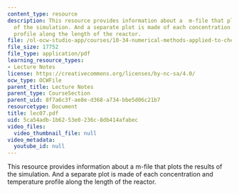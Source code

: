 ```yaml
---
content_type: resource
description: This resource provides information about a  m-file that plots the results
  of the simulation. And a separate plot is made of each concentration and temperature
  profile along the length of the reactor.
file: /ol-ocw-studio-app/courses/10-34-numerical-methods-applied-to-chemical-engineering-fall-2005/5ca54adb1b6253e0236c8db414afabec_lec07.pdf
file_size: 17752
file_type: application/pdf
learning_resource_types:
- Lecture Notes
license: https://creativecommons.org/licenses/by-nc-sa/4.0/
ocw_type: OCWFile
parent_title: Lecture Notes
parent_type: CourseSection
parent_uid: 8f7a6c3f-ae8e-d368-a734-bbe5d06c21b7
resourcetype: Document
title: lec07.pdf
uid: 5ca54adb-1b62-53e0-236c-8db414afabec
video_files:
  video_thumbnail_file: null
video_metadata:
  youtube_id: null
---
```

This resource provides information about a  m-file that plots the results of the simulation. And a separate plot is made of each concentration and temperature profile along the length of the reactor.